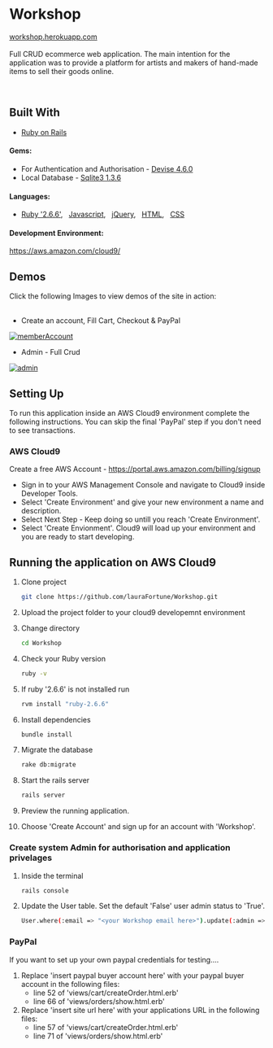 # Workshop 
[workshop.herokuapp.com](https://afternoon-springs-21626.herokuapp.com/)<br><br>
Full CRUD ecommerce web application. 
The main intention for the application was to provide a platform for artists and makers of hand-made items to sell their goods online. 

<br>

## Built With

- [Ruby on Rails](https://rubyonrails.org/)

#### Gems:
- For Authentication and Authorisation - [Devise 4.6.0](https://rubygems.org/gems/devise/versions/4.6.0) 
- Local Database - [Sqlite3 1.3.6](https://rubygems.org/gems/sqlite3/versions/1.3.6s)

#### Languages:
- [Ruby '2.6.6'](https://www.ruby-lang.org/en/news/2020/03/31/ruby-2-6-6-released), &nbsp; [Javascript](https://developer.mozilla.org/en-US/docs/Web/JavaScript), &nbsp; [jQuery](https://jquery.com), &nbsp; [HTML](https://developer.mozilla.org/en-US/docs/Learn/HTML), &nbsp; [CSS](https://developer.mozilla.org/en-US/docs/Web/CSS)

#### Development Environment:
https://aws.amazon.com/cloud9/


## Demos
Click the following Images to view demos of the site in action: <br><br>

- Create an account, Fill Cart, Checkout & PayPal

[![memberAccount](https://user-images.githubusercontent.com/48602973/81713522-e276bd00-946d-11ea-9674-35f281698ba3.png)](https://www.youtube.com/watch?v=oqia1FRpQbI)

- Admin - Full Crud

[![admin](https://user-images.githubusercontent.com/48602973/81724587-86676500-947c-11ea-9ad4-e9b8c499daec.png)](https://youtu.be/cVL7Owu6dW8)



## Setting Up
To run this application inside an AWS Cloud9 environment complete the following instructions. You can skip the final 'PayPal' step if you don't need to see transactions.

### AWS Cloud9
Create a free AWS Account  - https://portal.aws.amazon.com/billing/signup
   - Sign in to your AWS Management Console and navigate to Cloud9 inside Developer Tools.
   - Select 'Create Environment' and give your new environment a name and description.
   - Select Next Step - Keep doing so untill you reach 'Create Environment'.
   - Select 'Create Envionment'. Cloud9 will load up your environment and you are ready to start developing.


## Running the application on AWS Cloud9

1. Clone project 

   ```bash
   git clone https://github.com/lauraFortune/Workshop.git
   ```
2. Upload the project folder to your cloud9 developemnt environment

3. Change directory
   ```bash
   cd Workshop
   ```
4. Check your Ruby version
   ```bash
   ruby -v
   ```
5. If ruby '2.6.6' is not installed run
   ```bash
   rvm install "ruby-2.6.6"
   ```
6. Install dependencies
   ```bash
   bundle install
   ```
7. Migrate the database
   ```bash
   rake db:migrate
   ```
8. Start the rails server
   ```bash
   rails server
   ```
9. Preview the running application.

10. Choose 'Create Account' and sign up for an account with 'Workshop'.


### Create system Admin for authorisation and application privelages

1. Inside the terminal
   ```bash
   rails console
   ```
2. Update the User table. Set the default 'False' user admin status to 'True'.
   ```bash
   User.where(:email => "<your Workshop email here>").update(:admin => true)
   ```
   
   
### PayPal

If you want to set up your own paypal credentials for testing....
   1. Replace 'insert paypal buyer account here' with your paypal buyer account in the following files: 
      - line 52 of 'views/cart/createOrder.html.erb'
      - line 66 of 'views/orders/show.html.erb'
   2. Replace 'insert site url here' with your applications URL in the following files:
      - line 57 of 'views/cart/createOrder.html.erb'
      - line 71 of 'views/orders/show.html.erb'

